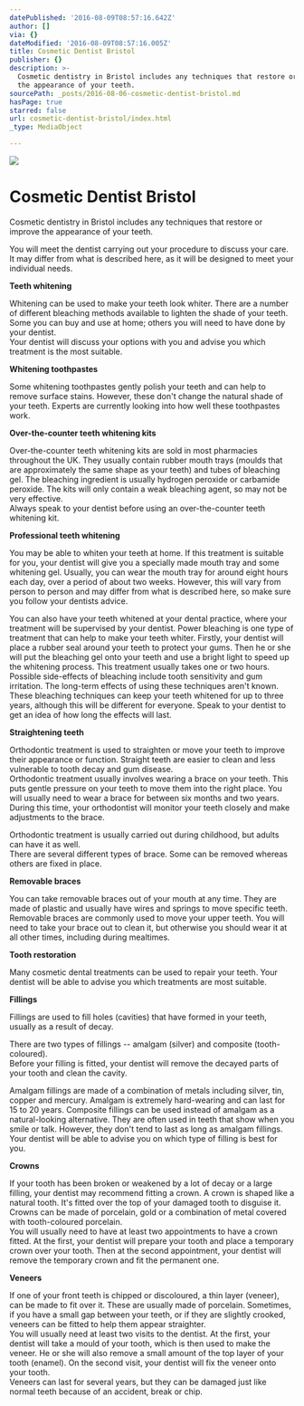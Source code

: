 ```yaml
---
datePublished: '2016-08-09T08:57:16.642Z'
author: []
via: {}
dateModified: '2016-08-09T08:57:16.005Z'
title: Cosmetic Dentist Bristol
publisher: {}
description: >-
  Cosmetic dentistry in Bristol includes any techniques that restore or improve
  the appearance of your teeth.
sourcePath: _posts/2016-08-06-cosmetic-dentist-bristol.md
hasPage: true
starred: false
url: cosmetic-dentist-bristol/index.html
_type: MediaObject

---
```

![](https://the-grid-user-content.s3-us-west-2.amazonaws.com/d048a3bc-c717-4cea-8b55-78b13f14916b.jpg)

# Cosmetic Dentist Bristol

Cosmetic dentistry in Bristol includes any techniques that restore or improve the appearance of your teeth.

You will meet the dentist carrying out your procedure to discuss your care. It may differ from what is described here, as it will be designed to meet your individual needs.

**Teeth whitening**

Whitening can be used to make your teeth look whiter. There are a number of different bleaching methods available to lighten the shade of your teeth. Some you can buy and use at home; others you will need to have done by your dentist.  
Your dentist will discuss your options with you and advise you which treatment is the most suitable.

**Whitening toothpastes**

Some whitening toothpastes gently polish your teeth and can help to remove surface stains. However, these don't change the natural shade of your teeth. Experts are currently looking into how well these toothpastes work.

**Over-the-counter teeth whitening kits**

Over-the-counter teeth whitening kits are sold in most pharmacies throughout the UK. They usually contain rubber mouth trays (moulds that are approximately the same shape as your teeth) and tubes of bleaching gel. The bleaching ingredient is usually hydrogen peroxide or carbamide peroxide. The kits will only contain a weak bleaching agent, so may not be very effective.  
Always speak to your dentist before using an over-the-counter teeth whitening kit.

**Professional teeth whitening**

You may be able to whiten your teeth at home. If this treatment is suitable for you, your dentist will give you a specially made mouth tray and some whitening gel. Usually, you can wear the mouth tray for around eight hours each day, over a period of about two weeks. However, this will vary from person to person and may differ from what is described here, so make sure you follow your dentists advice.

You can also have your teeth whitened at your dental practice, where your treatment will be supervised by your dentist. Power bleaching is one type of treatment that can help to make your teeth whiter. Firstly, your dentist will place a rubber seal around your teeth to protect your gums. Then he or she will put the bleaching gel onto your teeth and use a bright light to speed up the whitening process. This treatment usually takes one or two hours.  
Possible side-effects of bleaching include tooth sensitivity and gum irritation. The long-term effects of using these techniques aren't known. These bleaching techniques can keep your teeth whitened for up to three years, although this will be different for everyone. Speak to your dentist to get an idea of how long the effects will last.

**Straightening teeth**

Orthodontic treatment is used to straighten or move your teeth to improve their appearance or function. Straight teeth are easier to clean and less vulnerable to tooth decay and gum disease.  
Orthodontic treatment usually involves wearing a brace on your teeth. This puts gentle pressure on your teeth to move them into the right place. You will usually need to wear a brace for between six months and two years. During this time, your orthodontist will monitor your teeth closely and make adjustments to the brace.

Orthodontic treatment is usually carried out during childhood, but adults can have it as well.  
There are several different types of brace. Some can be removed whereas others are fixed in place.

**Removable braces**

You can take removable braces out of your mouth at any time. They are made of plastic and usually have wires and springs to move specific teeth. Removable braces are commonly used to move your upper teeth. You will need to take your brace out to clean it, but otherwise you should wear it at all other times, including during mealtimes.

**Tooth restoration**

Many cosmetic dental treatments can be used to repair your teeth. Your dentist will be able to advise you which treatments are most suitable.

**Fillings**

Fillings are used to fill holes (cavities) that have formed in your teeth, usually as a result of decay.

There are two types of fillings -- amalgam (silver) and composite (tooth-coloured).  
Before your filling is fitted, your dentist will remove the decayed parts of your tooth and clean the cavity.

Amalgam fillings are made of a combination of metals including silver, tin, copper and mercury. Amalgam is extremely hard-wearing and can last for 15 to 20 years. Composite fillings can be used instead of amalgam as a natural-looking alternative. They are often used in teeth that show when you smile or talk. However, they don't tend to last as long as amalgam fillings. Your dentist will be able to advise you on which type of filling is best for you.

**Crowns**

If your tooth has been broken or weakened by a lot of decay or a large filling, your dentist may recommend fitting a crown. A crown is shaped like a natural tooth. It's fitted over the top of your damaged tooth to disguise it. Crowns can be made of porcelain, gold or a combination of metal covered with tooth-coloured porcelain.  
You will usually need to have at least two appointments to have a crown fitted. At the first, your dentist will prepare your tooth and place a temporary crown over your tooth. Then at the second appointment, your dentist will remove the temporary crown and fit the permanent one.

**Veneers**

If one of your front teeth is chipped or discoloured, a thin layer (veneer), can be made to fit over it. These are usually made of porcelain. Sometimes, if you have a small gap between your teeth, or if they are slightly crooked, veneers can be fitted to help them appear straighter.  
You will usually need at least two visits to the dentist. At the first, your dentist will take a mould of your tooth, which is then used to make the veneer. He or she will also remove a small amount of the top layer of your tooth (enamel). On the second visit, your dentist will fix the veneer onto your tooth.  
Veneers can last for several years, but they can be damaged just like normal teeth because of an accident, break or chip.
